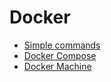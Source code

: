 # Docker

* [Simple commands](docker-simple.md)
* [Docker Compose](docker-compose.md)
* [Docker Machine](docker-machine.md)
